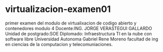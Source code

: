 # virtualizacion-examen01
primer examen del modulo de virtualixacion de codigo abierto y contenedores modulo 4
Docente:ING. JORGE VERASTEGUI GALLARDO
Unidad de postgrado:SOE
Diplomado: Infraestructura TI en la nube con software libre
Universidad Autonoma Gabriel Rene Moreno
facultad de ing en ciencias de la computacion y telecomuniaciones.
